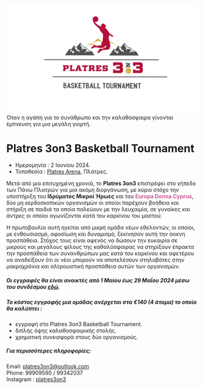 <html lang="el">      
<img src="background.png">
<head>
    <meta charset="UTF-8">
    <meta name="viewport" content="width=device-width, initial-scale=1.0">
    Όταν η αγάπη για το συνάθρωπο και την καλαθόσφαιρα γίνονται έμπνευση για μια μεγάλη γιορτή.
     <p>
 

<body>
    <h1> Platres 3on3 Basketball Tournament</h1>
    <ul>
        <li>Ημερομηνία : 2 Ιουνίου 2024.</li> 
        <li>Τοποθεσία : <a href="https://platresarena.com/">Platres Arena</a>, Πλάτρες.</li>
    </ul>    
<p>
Μετά από μια επιτυχημένη χρονιά, το <b>Platres 3on3</b> επιστρέφει στο γήπεδο των Πάνω Πλατρών για μια ακόμη διοργάνωση, με κύριο στόχο την υποστήριξη του <b>Ιδρύματος Μικροί Ήρωες</b> και του <span style="color: #CB5996; font-weight: bold;">Europa Donna Cyprus</span>, δύο μη κερδοσκοπικών οργανισμών οι οποίοι παρέχουν βοήθεια και στήριξη σε παιδιά τα οποία παλεύουν με την λευχαιμία, σε γυναίκες και άντρες οι οποίοι αγωνίζονται κατά του  καρκίνου του μαστού.
</p>
<p>
Η πρωτοβουλία αυτή ηγείται από μικρή ομάδα νέων εθελοντών, οι οποίοι, με ενθουσιασμό, αφοσίωση και δυναμισμό, ξεκίνησαν αυτή την άοκνη προσπάθεια. Στόχος τους είναι αφενός να δώσουν την ευκαιρία σε μικρούς και μεγάλους φίλους της καθαλόσφαιρας να στηρίξουν έπρακτα την προσπάθεια των συνανθρώπων μας κατά του καρκίνου και αφετέρου να αναδείξουν ότι οι νέοι μπορούν να αποτελέσουν στηλοβάτες στην μακροχρόνια και αλτρουιστική προσπάθεια αυτών των οργανισμών.
<h5>Οι εγγραφές θα είναι ανοικτές από 1 Μαίου έως 29 Μαΐου 2024 μέσω του συνδέσμου <a href="https://forms.office.com/r/NkmdV3gJKs?origin=lprLink">εδώ</a>.</h5>
</p>  
<h5>Το κόστος εγγραφής μια ομάδας ανέρχεται στα €140 (4 άτομα) το οποίο θα καλύπτει :</h5>
<ul>
    <li>εγγραφή στο Platres 3on3 Basketball Tournament.</li> 
    <li>διπλής όψης καλαθοσφαιρικής στολής.</li>
    <li>χρηματική συνεισφορά στους δύο οργανισμούς.</li>
</ul>  

<h5>Για περισσότερες πληροφορίες:</h5> 
    <p>
        Email: <a href="mailto:platres3on3@outlook.com">platres3on3@outlook.com</a> <br>
        Phone:  99909580 / 99342037 <br>
        Instagram : <a href="https://www.instagram.com/platres3on3/?igsh=ZTFxa2R1MnJ0NGlk&utm_source=qr">platres3on3</a>
    </p>   
</body>
</html>
